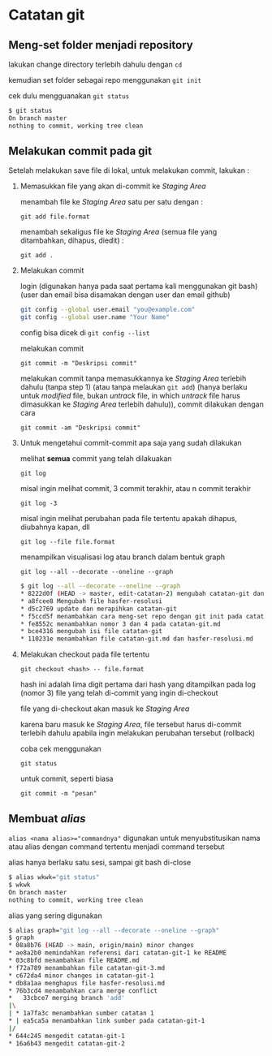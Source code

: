 # Catatan git

## Meng-set folder menjadi repository

lakukan change directory terlebih dahulu dengan `cd`

kemudian set folder sebagai repo menggunakan `git init`

cek dulu mengguanakan `git status`

```bash
$ git status
On branch master
nothing to commit, working tree clean
```

## Melakukan commit pada git

Setelah melakukan save file di lokal, untuk melakukan commit, lakukan :

1. Memasukkan file yang akan di-commit ke *Staging Area*

    menambah file ke *Staging Area* satu per satu dengan :

    `git add file.format`

    menambah sekaligus file ke *Staging Area* (semua file yang ditambahkan, dihapus, diedit) :

    `git add .`

2. Melakukan commit

    login (digunakan hanya pada saat pertama kali menggunakan git bash) (user dan email bisa disamakan dengan user dan email github)

    ```bash
    git config --global user.email "you@example.com"
    git config --global user.name "Your Name"
    ```

    config bisa dicek di `git config --list`

    melakukan commit

    `git commit -m "Deskripsi commit"`

    melakukan commit tanpa memasukkannya ke *Staging Area* terlebih dahulu (tanpa step 1) (atau tanpa melaukan `git add`) (hanya berlaku untuk *modified* file, bukan *untrack* file, in which *untrack* file harus dimasukkan ke *Staging Area* terlebih dahulu)), commit dilakukan dengan cara

    `git commit -am "Deskripsi commit"`

3. Untuk mengetahui commit-commit apa saja yang sudah dilakukan

    melihat **semua** commit yang telah dilakuakan

    `git log`

    misal ingin melihat commit, 3 commit terakhir, atau n commit terakhir

    `git log -3`

    misal ingin melihat perubahan pada file tertentu apakah dihapus, diubahnya kapan, dll

    `git log --file file.format`

    menampilkan visualisasi log atau branch dalam bentuk graph

    `git log --all --decorate --oneline --graph`

    ```bash
    $ git log --all --decorate --oneline --graph
    * 8222d0f (HEAD -> master, edit-catatan-2) mengubah catatan-git dan menambahkan file catatan-git-2.md
    * a8fcee8 Mengubah file hasfer-resolusi
    * d5c2769 update dan merapihkan catatan-git
    * f5ccd5f menambahkan cara meng-set repo dengan git init pada catatan dan perubahan kecil lainnya
    * fe8552c menambahkan nomor 3 dan 4 pada catatan-git.md
    * bce4316 mengubah isi file catatan-git
    * 110231e menambahkan file catatan-git.md dan hasfer-resolusi.md
    ```

4. Melakukan checkout pada file tertentu

    `git checkout <hash> -- file.format`

    hash ini adalah lima digit pertama dari hash yang ditampilkan pada log (nomor 3) file yang telah di-commit yang ingin di-checkout

    file yang di-checkout akan masuk ke *Staging Area*

    karena baru masuk ke *Staging Area*, file tersebut harus di-commit terlebih dahulu apabila ingin melakukan perubahan tersebut (rollback)

    coba cek menggunakan

    `git status`

    untuk commit, seperti biasa

    `git commit -m "pesan"`

## Membuat *alias*

`alias <nama alias>="commandnya"` digunakan untuk menyubstitusikan nama atau alias dengan command tertentu menjadi command tersebut

alias hanya berlaku satu sesi, sampai git bash di-close

```bash
$ alias wkwk="git status"
$ wkwk
On branch master
nothing to commit, working tree clean
```

alias yang sering digunakan

```bash
$ alias graph="git log --all --decorate --oneline --graph"
$ graph
* 08a8b76 (HEAD -> main, origin/main) minor changes
* ae8a2b0 memindahkan referensi dari catatan-git-1 ke README
* 03c8bfd menambahkan file README.md
* f72a789 menambahkan file catatan-git-3.md
* c672da4 minor changes in catatan-git-1
* db8a1aa menghapus file hasfer-resolusi.md
* 76b3cd4 menambahkan cara merge conflict
*   33cbce7 merging branch 'add'
|\
| * 1a7fa3c menambahkan sumber catatan 1
* | ea5ca5a menambahkan link sumber pada catatan-git-1
|/
* 644c245 mengedit catatan-git-1
* 16a6b43 mengedit catatan-git-2
```
